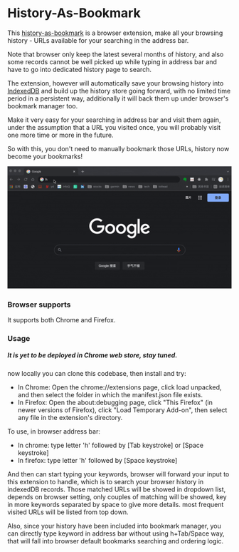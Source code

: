 # History-As-Bookmark

This [history-as-bookmark](https://github.com/gaoqing/history-as-bookmark) is a browser extension, make all your browsing history - URLs available for your searching in the address bar.

Note that browser only keep the latest several months of history, and also some records cannot be well picked up while typing in address bar and have to go into dedicated history page to search.

The extension, however will automatically save your browsing history into [IndexedDB](https://developer.mozilla.org/en-US/docs/Web/API/IndexedDB_API) and build up the history store going forward, with no limited time period in a persistent way, additionally it will back them up under browser's bookmark manager too.

Make it very easy for your searching in address bar and visit them again, under the assumption that a URL you visited once, you will probably visit one more time or more in the future.

So with this, you don't need to manually bookmark those URLs, history now become your bookmarks!



![til](./demo.gif)

### Browser supports
It supports both Chrome and Firefox.

### Usage
##### It is yet to be deployed in Chrome web store, stay tuned.
now locally you can clone this codebase, then install and try:

* In Chrome: Open the chrome://extensions page, click load unpacked, and then select the folder in which the manifest.json file exists.
* In Firefox: Open the about:debugging page, click "This Firefox" (in newer versions of Firefox), click "Load Temporary Add-on", then select any file in the extension's directory.

To use, in browser address bar:  
 * In chrome: type letter 'h' followed by [Tab keystroke] or [Space keystroke]
 * In firefox: type letter 'h' followed by [Space keystroke]

And then can start typing your keywords, browser will forward your input to this extension to handle, which is to search your browser history in indexedDB records.
Those matched URLs will be showed in dropdown list, depends on browser setting, only couples of matching will be showed, key in more keywords separated by space to give more details. most frequent visited URLs will be listed from top down. 

Also, since your history have been included into bookmark manager, you can directly type keyword in address bar without using h+Tab/Space way, that will fall into browser default bookmarks searching and ordering logic. 


<br/>
